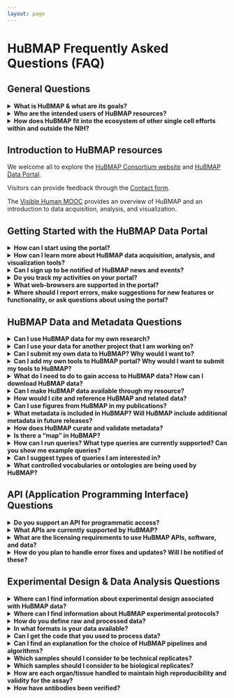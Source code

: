 ```yaml
---
layout: page
---
```

# HuBMAP Frequently Asked Questions (FAQ)

## General Questions

<details>
<summary><b>What is HuBMAP & what are its goals?</b></summary>

HuBMAP is the Human BioMolecular Atlas Program.
The vision for HuBMAP is to catalyze the development of a framework for mapping of the human body at single-cell resolution to transform our understanding of normal tissue organization and function. This will be achieved by:

<ul>
    <li>Accelerating the development of the next generation of tools and techniques for constructing high resolution spatial tissue maps that quantify multiple types of biomolecules either sequentially or simultaneously.</li>
    <li>Generating foundational 3D human tissue maps using validated high-content, high-throughput imaging and omics assays.</li>
    <li>Establishing an open data platform that will develop novel approaches to integrating, visualizing, and modelling imaging and omics data to build multi-dimensional tissue maps, and making data rapidly findable, accessible, interoperable, and reusable by the global research community.</li>
    <li>Coordinating and collaborating with other funding agencies, programs, and the biomedical research community to build the framework and tools for mapping the human body at single-cell resolution.</li>
    <li>Supporting pilot projects that demonstrate the value of the resources developed by the program to study normal individual variations and tissue changes across the lifespan and the health-disease continuum.</li>
</ul>

Better insights into the principles governing the tissue organization-function relationship will:
<ul>
   <li>Potentially lead to better understanding of the significance of normal inter-individual variability and changes across the lifespan.</li>
   <li>Inform about the emergence of disease at the biomolecular level before the appearance of clinical symptoms.</li>
</ul>

Despite vastly improved imaging and omics technologies and many important foundational discoveries, our understanding of how tissues are organized is still restricted by main challenges: 

<ol>
   <li>Integrating high content, high resolution spatial and omics information to comprehensively profile biomolecular distribution and morphology of tissues in a high throughput manner.</li>
   <li>Arranging this information into 3D tissue maps amenable to modelling.</li>
</ol>

Generating foundational 3D human tissue maps is one of the core goals of HuBMAP. HuBMAP projects will generate _high resolution, high content, high-throughput_ biomolecular 3D tissue maps of non-diseased human organs and organ systems. 

<ul>
    <li>For HuBMAP, a <em>high-resolution</em> assay is one that can reliably and reproducibly assign detected biomolecules to individual cells or extracellular compartments of a tissue.</li>
    <li>A <em>high content</em> approach is one that maximizes identification of tissue features through a combination of biomolecular depth, spatial resolution and multiplexing of complementary, multi-parameter assays.</li>
    <li>A <em>high throughput</em> pipeline is one that maximizes the bandwidth of data production to result in any or all of the following:</li>
</ul>
    <ol>
       <li>Accelerated speed of analysis, so that hundreds or thousands of samples can be analyzed simultaneously.</li>
       <li>Greater depth of analysis, so that hundreds or thousands of molecules can be analyzed in a single sample.</li>
       <li>Enhanced capacity for volume, so that a given set of molecules can be analyzed in all the cells within a larger tissue sample.</li>
    </ol>

Using a multi-dimensional approach, including imaging, sequencing, and mass spectrometry assays, HuBMAP provides robust molecular characterization of human cells in their natural tissue context. HuBMAP also generates and shares a number of other resources to support the use of these maps, including details of experimental protocols used, validation of affinity probes, biospecimen metadata, conventions used for annotation, as well as computational tools.

<p><a href="https://commonfund.nih.gov/hubmap">HuBMAP</a>, which made its first external awards in Fall 2018, is funded through the NIH Common Fund as a short-term (8 years), goal-driven strategic investment, with deliverables intended to catalyze research across multiple biomedical research disciplines. The <a href="https://commonfund.nih.gov/about">NIH Common Fund</a> supports cross-cutting programs that are expected to have exceptionally high impact. <a href="https://commonfund.nih.gov/programs">All Common Fund</a> initiatives invite investigators to develop bold, innovative, and often risky approaches to address problems that may seem intractable in isolation or to seize new opportunities that offer the potential for rapid progress.</p>

<p>For a more in depth understanding, read the <a href="https://www.nature.com/articles/s41586-019-1629-x">HuBMAP marker paper</a>, see the course on HuBMAP data acquisition, analysis, and visualization, the <a href="https://expand.iu.edu/browse/sice/cns/courses/hubmap-visible-human-mooc">Visible Human MOOC</a>, or see this video: <a href="https://www.youtube.com/watch?v=yCh4XnD7rEE">HuBMAP Overview</a>. Stay in touch by subscribing to our <a href="https://hubmapconsortium.org/hubmap-mailing-list">mailing list</a> and <a href="https://www.youtube.com/channel/UCbSvPJ9dXASL14KoDeutMFg">YouTube channel</a>.</p>
    
</details>

<details><summary><b>Who are the intended users of HuBMAP resources?</b></summary>

HuBMAP's rich datasets and associated resources are intended for broad use by the research community, including:
<ul>
    <li>Computational researchers exploring organizing principles of human tissues, new structural-functional relationships, and biomolecular networks </li>
    <li>Biologists exploring hypotheses using publicly available HuBMAP datasets prior to or in parallel with work in their own labs</li>
    <li>Experimentalists interested in using the same protocols or computational tools in their labs </li>
    <li>Educators developing new teaching materials</li>
    <li>Technology developers interested in developing new assays with enhanced performance </li>
</ul>
</details>

<details><summary><b>How does HuBMAP fit into the ecosystem of other single cell efforts within and outside the NIH?</b> </summary>

HuBMAP is part of a rich ecosystem of established and emerging atlasing programs supported by NIH and globally by other funding organizations, many of which are focused on specific organs or diseases. 
<ul>
    <li>HuBMAP connects with these programs to ensure data interoperability, avoid duplication of work, and leverage and synergize gained knowledge.</li>
    <li>The consortium has organized a number of events to bring together these communities to discuss topics of shared interest (e.g. <a href="https://hubmapconsortium.org/nihhca2020/">CCF meeting, NIH-HCA meeting</a>) and is committed to improving coordination and collaboration among different programs.</li>
    <li>In addition, many HuBMAP PIs actively participate in these efforts, helping with cross-pollination and advancing our global understanding. </li>
</ul>

HuBMAP, as its name implies, was specifically initiated to resolve the challenge of building integrated, comprehensive, high-resolution spatial maps of human tissues and organs. HuBMAP provides leadership in the ecosystem around:
<ul>
    <li>Techniques for integrating disparate, multi-dimensional and multi-scale datasets</li>
    <li>The development of a Common Coordinate Framework (CCF) for integrating data across many individuals</li>
    <li>The development and validation of these assays</li>
</ul>

To further increase interoperability, HuBMAP has adopted a number of standards and processes developed by other consortia, and is working and actively involved in knowledge exchange. The consortium sees itself as an integral part of the ecosystem, sharing its strengths and actively contributing to the community.

</details>

## Introduction to HuBMAP resources

We welcome all to explore the <a href="https://hubmapconsortium.org/">HuBMAP Consortium website</a> and <a href="https://portal.hubmapconsortium.org/">HuBMAP Data Portal</a>. 

Visitors can provide feedback through the <a href="https://hubmapconsortium.org/contact-form/">Contact form</a>.

The <a href="https://expand.iu.edu/browse/sice/cns/courses/hubmap-visible-human-mooc">Visible Human MOOC</a> provides an overview of HuBMAP and an introduction to data acquisition, analysis, and visualization.

## Getting Started with the HuBMAP Data Portal

<details><summary><b>How can I start using the portal?</b> </summary>

<p>Here's a link to the <a href="https://portal.hubmapconsortium.org/">HuBMAP Data Portal</a>. HuBMAP Data Portal (and related) documentation can be found on the <a href="https://software.docs.hubmapconsortium.org/technical">HuBMAP Documentation</a> page and also the <a href="https://software.docs.hubmapconsortium.org/faq">HuBMAP FAQ</a> - <em>this</em> page.</p>
 
</details>

<details><summary><b>How can I learn more about HuBMAP data acquisition, analysis, and visualization tools?</b> </summary>

<p>The <a href="https://expand.iu.edu/browse/sice/cns/courses/hubmap-visible-human-mooc">Visible Human MOOC</a> provides an overview of HuBMAP and introduction to data acquisition, analysis, and visualization. </p>

</details>

<details><summary><b>Can I sign up to be notified of HuBMAP news and events?</b> </summary>

<p>Yes, you can <a href="https://hubmapconsortium.org/hubmap-mailing-list/">sign up for our mailing list</a> to keep informed on everything that is happening in HuBMAP.</p>

</details>

<details><summary><b>Do you track my activities on your portal?</b> </summary>

<p>Yes, interactions with the site are recorded in server logs and on Google Analytics and are mapped to your IP address. 
<br />In that regard the HuBMAP portal is no different from the rest of the internet.</p>

</details>

<details><summary><b>What web-browsers are supported in the portal?</b> </summary>

<p>All modern, mainstream browsers are supported (i.e. Chrome, Edge, Firefox, Safari, etc.).</p>

</details>

<details><summary><b>Where should I report errors, make suggestions for new features or functionality, or ask questions about using the portal?</b> </summary>

<p>The HuBMAP Consortium welcomes your comments, feedback, and help in identifing errors on the HuBMAP Data Portal. </p>
<ul>
    <li>You can provide error reports, make suggestions, or ask questions through our <a href="https://hubmapconsortium.org/contact-form/">contact-form</a>.</li>
    <li>For help with specific issues related to the portal, please contact the <a href="mailto:help@hubmapconsortium.org">HuBMAP Helpdesk</a> and submit a support ticket.</li>
</ul>

</details>

## HuBMAP Data and Metadata Questions

<details><summary><b>Can I use HuBMAP data for my own research?</b> </summary>

<ul>
    <li>Yes, follow the guidelines outlined in the <a href="https://hubmapconsortium.org/policies/external-data-sharing-policy/">HuBMAP External Data Sharing Policy</a>. </li>
    <li>Access to NIH HuBMAP data is guided by the <a href="https://sharing.nih.gov/faqs#/genomic-data-sharing-policy.htm">NIH Genomic Data Sharing policy</a>.</li>
</ul>

If you use NIH HuBMAP data in publications or presentations we request that you include an acknowledgement of the HuBMAP Program.
<ul>
    <li>This acknowledgement helps justify and sustain funding needed to continue providing open access to a growing set of data and tools.</li>
    <li>Suggested language for such an acknowledgment is: “The results (published or shown) here are in whole or part based upon data generated by the <a href="https://hubmapconsortium.org">HuBMAP Program</a>."</li>
    <li>When referencing a specific HuBMAP data set, include the following information: </li>
        <ul>
            <li>Creator(s) (Year published). Data set name. HuBMAP Consortium. DOI or HuBMAP ID (with link) For example...</li>
            <li>Smith, J., Jones S., et al. (2024). Auto-fluorescence Microscopy Left Kidney. HuBMAP Consortium. <b><font color="#2952a3">doi10.99999/HBM999.XYZQ.111</font></b></li>
        </ul>
 </ul>
        
</details>

<details><summary><b>Can I use your data for another project that I am working on?</b></summary>

<p>Yes! The Consortium provides raw and processed data (at multiple levels) for the community to access through the <a href="https://portal.hubmapconsortium.org/">HuBMAP Data Portal</a>. </p>

<p>HuBMAP products are broadly available to the research community to establish the foundations for a human body map that other programs and the international community can build upon, including methods, tools, reagents, biospecimens, datasets, and software. </p>

<p>To acknowledge HuBMAP in your findings, the Consortium suggests language of the form: </p>
<ul>
    <li>“The results (published or shown) here are in whole or part based upon data generated by the <a href="https://hubmapconsortium.org">HuBMAP Program</a>."</li>
    <li>When referencing a specific HuBMAP data set, include the following information: </li>
        <ul>
            <li>Creator(s) (Year published). Data set name. HuBMAP Consortium. DOI or HuBMAP ID (with link) For example...</li>
            <li>Smith, J., Jones S., et al. (2024). Auto-fluorescence Microscopy Left Kidney. HuBMAP Consortium. <b><font color="#2952a3">doi10.99999/HBM999.XYZQ.111</font></b></li>
        </ul>    
 </ul> 

</details>

<details><summary><b>Can I submit my own data to HuBMAP? Why would I want to?</b></summary>

<ul>
    <li>Yes, HuBMAP allows investigators to submit their own data via the <a href="https://portal.hubmapconsortium.org/">HuBMAP Data Portal</a>.</li>
    <li>Why share? Having your own data on HuBMAP will ...</li>
    <ul>
       <li>Allow other researchers access to your results. In this way, others may extend and interact with your scientific work.</li>
       <li>Provide additional resources for creating cellular and molecular level anatomical maps of the healthy human.</li>
    </ul>
</ul>
The HuBMAP consortium encourages the scientific community to provide feedback about HuBMAP dataset metadata. This feedback helps improve the quality and usability of community data submissions.

</details>

<details><summary><b>Can I add my own tools to HuBMAP portal? Why would I want to submit my tools to HuBMAP?</b></summary>

<ul>
    <li>Yes, HuBMAP seeks to host relevant tools and welcomes community input to help with feature prioritization and development for the HuBMAP Portal.</li>
    <li>Adding your Tools to the HuBMAP Portal will help you get others to use your tools and provide feedback to improve the scientific impact of your work.</li>
    <li>One of the first tools released was <a href="https://azimuth.hubmapconsortium.org/">Azimuth</a>, an app for reference-based single-cell analysis, that lets users annotate cell-types in their own data based on HuBMAP approaches. </li>
</ul>
</details>

<details><summary><b>What do I need to do to gain access to HuBMAP data? How can I download HuBMAP data?</b> </summary>

Access to data on <a href="https://portal.hubmapconsortium.org/">HuBMAP's Data Portal</a> is open to all interested viewers, without additional barriers (account creation, login, etc.).

<p><b>How can I download HuBMAP data?</b> </p>
<p>To download HuBMAP data from the Data Portal you will need to register as a member of HuBMAP. Note that downloads of specific datasets (e.g., raw genetic data) require NIH approval. Contact the <a href="mailto:help@hubmapconsortium.org">HuBMAP Helpdesk</a> for assitance with accessing this type of data.</p>

<p><b>How can I register as a member of HuBMAP?</b></p> 
    1. Go to the <a href="https://hubmapconsortium.org/">HuBMAP Consortium website</a> <br>
    2. Under <em>Member Services</em> select <b>Member Register</b> <br>
    3. Complete the registration form (you will need a valid <em>institutional</em> or eRA Commons ID)
    <p></p>
    
</details>

<details><summary><b>Can I make HuBMAP data available through my resource?</b> </summary>

<ul>
   <li>You may use HuBMAP data for any purposes permitted by the <a href="https://hubmapconsortium.org/policies/external-data-sharing-policy/">Data Sharing Policy</a>.</li>
   <li>The <a href="https://hubmapconsortium.github.io/ccf/pages/ccf-3d-reference-library.html">CCF 3D Reference Object Library</a> provides anatomically correct reference organs. The organs are developed by a specialist in 3D medical illustration and approved by organ experts.</li> 
   <li>As of December 2023, the 6th HRA release included 30 organ objects that can be freely used in teaching, research, or commercial applications.</li>
</ul>

</details>

<details><summary><b>How would I cite and reference HuBMAP and related data?</b> </summary>

<p>To acknowledge HuBMAP data in publications or presentations, we suggest:</p> 
<ul>
    <li>“The results (published or shown) here are in whole or part based upon data generated by the <a href="https://hubmapconsortium.org">HuBMAP Program</a>."</li>
    <li>When referencing a specific HuBMAP data set, include the following information: </li>
        <ul>
            <li>Creator(s) (Year published). Data set name. HuBMAP Consortium. DOI or HuBMAP ID (with link) For example...</li>
            <li>Smith, J., Jones S., et al. (2024). Auto-fluorescence Microscopy Left Kidney. HuBMAP Consortium. <b><font color="#2952a3">doi10.99999/HBM999.XYZQ.111</font></b></li>
        </ul>
 </ul>
  
<p>The HuBMAP marker paper should be cited as:</p>
<ul>
    <li>Snyder, M.P., Lin, S., Posgai, A. et al. The human body at cellular resolution: <a href="https://doi.org/10.1038/s41586-019-1629-x">the NIH Human Biomolecular Atlas Program. Nature 574, 187–192 (2019)</a>.</li>
</ul>

<p>The Visible Human reference organs are freely available via the CCF 3D Reference Object Library. Please cite as:</p>
<ul>
    <li>Browne K, Cross LE, Herr, II BW, Record EG, Quardokus EM, Bueckle A, Börner K. 2020. <a href="https://hubmapconsortium.github.io/ccf/pages/ccf-3d-reference-library.html">HuBMAP CCF 3D Reference Object Library</a></li>
</ul>

</details>

<details><summary><b>Can I use figures from HuBMAP in my publications?</b> </summary>

<p>Yes, as long as you cite the source of the figure. See the preceeding question for more details.</p>

</details>

<details><summary><b>What metadata is included in HuBMAP? Will HuBMAP include additional metadata in future releases?</b></summary>

<ul>
   <li>HuBMAP accepts donor, sample (block, section, or suspension), and assay metadata.</li>
   <li>See this HuBMAP <a href="https://software.docs.hubmapconsortium.org/metadata">metadata resource</a> for more information.</li>
   <li>In future releases, metadata will be linked to various ontologies to make integration more efficient.</li>
</ul>

</details>

<details><summary><b>How does HuBMAP curate and validate metadata?</b> </summary>

HuBMAP data submitters can access lists of metadata schemas (and related information) and download metadata templates from HuBMAP’s <a href="https://hubmapconsortium.github.io/ingest-validation-tools/">Data Upload Guidelines</a> page. Data submitters can validate their own metadata using a Validator tool.
<ul>
    <li> Click on any assay or sample type on the lists to jump to a page for that type. </li> 
    <li> Select the <b>Excel template</b> on that page.</li>
    <li> Download and complete the Excel template. </li>
    <li> Validate your metadata spreadsheet (template) using the <a href="https://metadatavalidator.metadatacenter.org/"> Metadata Spreadsheet Validator</a>.</li> 
    <ul>
       <li> The Validator tool compares entries in your metadata template against specifications stored in the CEDAR repository.</li>
       <li> It categorizes any errors found and provides hints on how to fix those errors. </li>
       <li> If errors are detected, use the Validator tools to correct any errors. </li>
       <li> When no errors are found, you may safely upload your spreadsheet.</li>
       <li> Once all errors are corrected, download the <em>corrected</em> metadata spreadsheet (TSV format). </li>
       <li> Send validated (organ or sample) metadata TSV files to the <a href="mailto:help@hubmapconsortium.org">HuBMAP Helpdesk</a> </li>
       <li> A Data Curator at the HuBMAP Helpdesk will manually validate and upload the files.</li>
    </ul>
    <li>Access <a href="https://metadatacenter.github.io/spreadsheet-validator-docs/">Help documentation</a> for the Validator. </li>
    <li> TMCs are required to validate their metadata BEFORE uploading it to the HuBMAP Helpdesk.</li>
</ul>

</details>

<details><summary><b>Is there a “map” in HuBMAP?</b> </summary>

The <a href="https://humanatlas.io">Human Reference Atlas (HRA)</a> is a comprehensive, high-resolution, three-dimensional atlas of all the cells in a healthy human body. 
<ul>
    <li>The HRA provides standard terminologies and data structures for describing: </li>
    <ul>
        <li>specimens</li>
        <li>biological structures</li>
        <li>spatial positions</li>
    </ul>
</ul>
All linked to existing ontologies. Watch a short <a href="https://www.youtube.com/watch?v=DDmP_7vDy-o">video introduction</a> to the HRA.

<ul>
    <li>Tools in the HRA include:</li>
    <ul>
       <li>Anatomical Structures, Cell Types and Biomarkers <a href="https://humanatlas.io/asctb-reporter">(ASCT+B) Reporter</a></li>
       <li><a href="https://humanatlas.io/cell-population-graphs">Cell Population Graphs</a></li>
       <li><a href="https://humanatlas.io/registration-user-interface">Registration User Interface (RUI)</a>: Register and annotate organs</li>
       <li><a href="https://humanatlas.io/exploration-user-interface">Exploration User Interface (EUI)</a>: Interact with registered organs</li>
       <li><a href="https://humanatlas.io/organ-gallery-in-vr">VR Organ Gallery</a>: Immersive experience for exploring organs</li>
       <li><a href="https://humanatlas.io/millitome">Millitome</a>: 3D-printed tool for organ sectioning</li>
       <li><a href="https://humanatlas.io/api">APIs</a> for querying and interacting with the HRA</li>
   </ul>
</ul>
</details>

<details><summary><b>How can I run queries? What type queries are currently supported? Can you show me example queries?</b> </summary>

You can query and interact with HuBMAP (and other) data registered in the Human Reference Atlas (HRA) using APIs. 
<ul>
   <li><a href="https://humanatlas.io/api">Learn more about HuBMAP HRA APIs</a></li>
</ul>
</details>

<details><summary><b>Can I suggest types of queries I am interested in?</b> </summary>

<p>Contact the <a href="mailto:infoccf@indiana.edu">HRA Team</a> with feedback or suggestions regarding APIs and queries for HuBMAP HRA data.</p>

</details>

<details><summary><b>What controlled vocabularies or ontologies are being used by HuBMAP?</b> </summary>

Each donor metadata item uses <a href="https://www.nlm.nih.gov/research/umls/index.html">Unified Medical Language System (UMLS)</a> Concept Unique Identifiers (CUIs) and related <a href="https://www.nlm.nih.gov/healthit/snomedct/us_edition.html">SNOMEDCT_US</a> codes. 
<ul>
   <li>This list will be expanded as clinical data transactions, not just metadata, are added for donors for which data is available.</li>
   <li>Similarly, other metadata will be encoded with applicable ontologies.</li>
   <li>The HuBMAP Knowledge Graph underpins all ontologies used in HuBMAP but is not yet deployed.</li>
   <li>The current CCF ontology uses Uberon, Kidney Tissue Atlas Ontology (KTAO) and Cell Ontology (CL), <a href="https://arxiv.org/abs/2007.14474">see details</a></li>
</ul>
   
</details>

## API (Application Programming Interface) Questions

<details><summary><b>Do you support an API for programmatic access?</b> </summary>

The HuBMAP portal is built using an extensible API structure that supports all component interactions. 
<ul>
    <li>APIs are being registered in <a href="https://smart-api.info/registry?q=hubmap">SmartAPI</a>.</li>
    <li>For external access to APIs, please submit a request to the <a href="mailto:help@hubmapconsortium.org">HuBMAP Helpdesk</a>.</li>
</ul>
</details>

<details><summary><b>What APIs are currently supported by HuBMAP?</b></summary>

The following APIs are currently supported by HuBMAP:

<ul>
    <li><b>Ingest API</b> supports writing data and metadata to HuBMAP. TMCs use it to contribute data and the HIVE uses it to deposit data derived via pipelines.</li>
    <li><b>UUID API</b> supports all donor and tissue sample registration, submission of data, and collection of provenance information via the Ingest UI.</li>
    <li><b>Search & Index API</b> supports searching and reindexing of HuBMAP metadata and data.</li>
    <li><b>Ontology API</b> accesses an instance of a UBKG, a neo4j knowledge graph that links information from a variety of biomedical vocabulary systems.</li>
    <li><b>Entity API</b> returns information about HuBMAP data entities.</li>
</ul>

<h4>Human Reference Atlas (HRA) APIs</h4>

The HuBMAP-produced <a href="https://humanatlas.io/">HRA</a> provides a comprehensive, high-resolution, three-dimensional atlas of cells in the healthy human body. The HRA provides standard terminologies and data structures for describing specimens, biological structures, and spatial positions linked to existing ontologies. In addition to user interfaces, you can also query the HRA via APIs.

<ul>
    <li><b>CCF API</b> returns reference information about the HRA and related experimental data registered with the HRA.</li>
    <li><b>HRA via SPARQL:</b> The HRA is published as an RDF knowledge graph and may be queried using a multitude of available libraries. It is published at biomedical ontology websites including OLS and BioPortal.</li>
</ul>

For more information about HuBMAP and HRA APIs see this <a href="https://software.docs.hubmapconsortium.org/apis">HuBMAP APIs documentation</a>.
<p> </p>
    
</details>

<details><summary><b>What are the licensing requirements to use HuBMAP APIs, software, and data?</b> </summary>

<ul>
   <li>The HuBMAP APIs, SmartAPI, and CCF 3D Reference Object Library (data) are released under <a href="https://creativecommons.org/licenses/by/4.0/">Creative Commons Attribution 4.0 International (CC BY 4.0)</a>.</li>
   <li>Most of HuBMAP's software is licensed under the <a href="https://en.wikipedia.org/wiki/MIT_License">MIT License</a> or <a href="https://www.gnu.org/licenses/gpl-3.0.en.html">GPL v3 License</a>.</li>
   <li>Most of HuBMAP's source code can be found in <a href="https://github.com/hubmapconsortium/">GitHub</a>.</li>
   <li>A few source code repositories use different open source licensing. You can verify this by viewing the LICENSE file in the respective repository.
   </li>
</ul>

</details>

<details><summary><b>How do you plan to handle error fixes and updates? Will I be notified of these? </b></summary>

<ul>
   <li>You can submit a bug or request a new Data Portal feature through <a href="https://hubmapconsortium.org/contact-form/">this form</a>.</li>
   <li>For help with specific issues related to the portal, please contact the <a href="mailto:help@hubmapconsortium.org">HuBMAP Helpdesk</a> and submit a support ticket.</li>
   <li>Be sure you are up-to-date on all HuBMAP news, <a href="https://hubmapconsortium.org/hubmap-mailing-list">sign up for our mailing list</a>.</li>
</ul>

</details>

## Experimental Design & Data Analysis Questions

<details><summary><b>Where can I find information about experimental design associated with HuBMAP data? </b></summary>

An overview of the Information on the experimental design and choice of modalities can be found within this reference:
<ul>
   <li>Snyder, M.P., Lin, S., Posgai, A. et al. The human body at cellular resolution: the NIH Human Biomolecular Atlas Program. Nature 574, 187–192 (2019). https://doi.org/10.1038/s41586-019-1629-x (<a href="http://www.ncbi.nlm.nih.gov/pmc/articles/pmc6800388/">PMC6800388</a>)</li>
</ul>

Additional information on experimental design for each modality featured in the portal can be obtained on protocols.io as listed below. 

Further questions can be directed to the dataset contacts detailed within the portal.

Overview protocols:

<h4>University of Florida:</h4>
<ul>
    <li><a href="https://www.protocols.io/view/hubmap-tmc-florida-zurich-codex-modality-overview-be9pjh5n">CODEX</a></li>
    <li><a href="https://www.protocols.io/view/hubmap-uf-tmc-10x-genomics-scrnaseq-modality-overv-be79jhr6">10x</a></li>
    <li><a href="https://www.protocols.io/view/imaging-mass-cytometry-modality-overview-bgatjsen">Imaging Mass Cytometry</a></li>
</ul>

<h4>Vanderbilt University:</h4>
<ul>
   <li><a href="https://www.protocols.io/view/vu-biomolecular-multimodal-imaging-center-biomic-k-bfskjncw">Overview</a></li>
</ul>

<h4>UCSD:</h4>
<ul>
   <li><a href="https://www.protocols.io/view/human-kidney-urinary-tract-and-lung-cell-type-mapp-6qpvro1d2vmk/v2">Urinary tract and lung</a></li>
</ul>

</details>

<details><summary><b>Where can I find information about HuBMAP experimental protocols?</b> </summary>

<p>All published protocols that are used in HuBMAP are available on <a href="https://www.protocols.io/groups/human-biomolecular-atlas-program-hubmap-method-development">protocols.io</a></p>

</details>

<details><summary><b>How do you define raw and processed data? </b></summary>

<ul>
    <li>We define <em>raw</em> data as the data that comes directly off of the instrument (e.g. mass spectrometer, microscopy, etc.)</li> 
    <li><em>Processed</em> data has been transformed in some manner (e.g. normalization, background subtracted, aligned, etc.).</li> 
        <ul>
            <li>The level of processing is defined by the data state as detailed below.</li> 
            <li>Data states are dependent upon the modality.</li> 
            <li>In general, data state 0 (raw data) and state 1 (processed data) are available on the portal for downloading.</li>
        </ul>
</ul>

Microscopy:

<table>
  <tr>
    <th>Data State</th>
    <th>Description</th>
    <th>Example File Type</th>
  </tr>
  <tr>
    <td>0</td>
    <td>Raw image data: This is the data that comes directly off the instrument without preprocessing. (may not always be included).</td>
    <td>CZI, TIFF</td>
  </tr>
  <tr>
    <td>1</td>
    <td>Processed data: Can include stitching, thresholding, background subtraction, z-stack alignment, deconvolution</td>
    <td>CZI, TIFF, OME-TIFF</td>
  </tr>
  <tr>
    <td>2</td>
    <td>Segmentation: Computationally predicted cell (nucleus, cytoplasm) and/or structural boundaries (tubules, ventricles, etc.)</td>
    <td>CSV, TIFF</td>
  </tr>
  <tr>
    <td>3</td>
    <td>Annotation (Cells and Structures): Interpretation of microscopy image and/or segmentation in terms of biology (e.g. unhealthy vs healthy, cell-type, function, functional region).</td>
    <td>TIFF, PNG</td>
  </tr>
</table>


Mass Spectrometry:

<table>
  <tr>
    <th>Data State</th>
    <th>Description</th>
    <th>Example File Type</th>
  </tr>
  <tr>
    <td>0</td>
    <td>Raw image data: This is the data that comes directly off the mass spectrometer without preprocessing; sometimes referred to as raw spectral data.</td>
    <td>imzML</td>
  </tr>
  <tr>
    <td>1</td>
    <td>Processed imaging MS data: Can include peak alignment, intensity normalization, m/z recalibration.</td>
    <td>CSV, OME-TIFF</td>
  </tr>
</table>

Sequencing:

<table>
  <tr>
    <th>Data State</th>
    <th>Description</th>
    <th>Example File Type</th>
  </tr>
  <tr>
    <td>0</td>
    <td>Raw data: This is the raw sequence data (unprocessed) generated directly by the sequence instrument in files either with Phred quality scores (fastq).</td>
    <td>FASTQ</td>
  </tr>
  <tr>
    <td>1</td>
    <td>Aligned data: SAM files contain sequence data that has been aligned to a reference genome and includes chromosome coordinates. BAM files are compressed binary versions of SAM files. The reference genome used is hg38.</td>
    <td>SAM, BAM</td>
  </tr>
</table>


</details>

<details><summary><b>In what formats is your data available? </b></summary>

<ul>
    <li>Imaging based raw or processed data is available as <b>TIFF</b> or <b>OME.TIFF</b> formats</li>
    <li>Segmented imaging data is generated as <b>csv</b> and <b>TIFF</b> formats</li>
    <li>Annotated imaging data is <b>TIFF, PNG,</b> and <b>PDF</b></li> 
    <li>Raw sequence data is provided as <b>fastq</b> and metadata via <b>tsv</b></li>
    <li>Imaging mass spectrometry raw data is provided as a <b>.d</b> and processed data is <b>imzml</b>, or a <b>csv</b> and a series of <b>ome-tiffs</b>.</li>
</ul>

</details>

<details><summary><b>Can I get the code that you used to process data?</b> </summary>

<p>All available code can be found on the <a href="https://github.com/hubmapconsortium"> HuBMAP github page</a>.</p>

</details>

<details><summary><b>Can I find an explanation for the choice of HuBMAP pipelines and algorithms?</b></summary>

<ul>
    <li>See brief descriptions of the <a href="https://portal.hubmapconsortium.org/docs/pipelines">HuBMAP data analysis pipelines</a>.</li>
    <li>All code made available to users can be found on the <a href="https://github.com/hubmapconsortium"> HuBMAP github page</a>.</li>
</ul>

</details>

<details><summary><b>Which samples should I consider to be technical replicates?</b> </summary>

<ul>
    <li>Technical replicates are repeated measurements of the same existing sample.</li>
    <li>As even serial tissue sections represent distinct samples, we do not consider any images of tissues to be technical replicates.</li>
    <li>Technical replicates for sequencing assays would be any sequencing libraries generated from the same sample or aliquot of cells or nuclei.</li>
</ul>

</details>

<details><summary><b>Which samples should I consider to be biological replicates?</b> </summary>

<ul>
    <li>Biological replicates are datasets from samples that originate from the same organ and organ donor.</li>
    <li>As such, each dataset within the HuBMAP database that is provided for a given donor organ for a comparable anatomical region/structure would be a biological replicate.</li>
</ul>

</details>

<details><summary><b>How are each organ/tissue handled to maintain high reproducibility and validity for the assay? </b></summary>

<p>Protocols.io detailed processing with QA/QC 
<a href="https://www.protocols.io/workspaces/human-biomolecular-atlas-program-hubmap-method-development">HuBMAP Method Development Community timeline</a></p>

</details>

<details><summary><b>How have antibodies been verified? </b></summary>

Initially, all antibodies were validated by individual groups. With later data releases, complete antibody information, including antibody clone, vendor, RRID, conjugation information, etc. became available. Additional antibody validation standards were also implemented. For the development of our antibody validation levels, we followed the antibody verification guidelines established in the following manuscripts:

<a href="https://pubmed.ncbi.nlm.nih.gov/27595404/">A proposal for validation of antibodies</a>
<ul>
    <li>Uhlen M, Bandrowski A, Carr S, Edwards A, Ellenberg J, Lundberg E, Rimm DL, Rodriguez H, Hiltke T, Snyder M, Yamamoto T. Nat Methods. 2016 Oct;13(10):823-7. doi: 10.1038/nmeth.3995. Epub 2016 Sep 5.PMID: 27595404</li>
</ul>

<a href="https://pubmed.ncbi.nlm.nih.gov/32748696/">The Antibody Society’s antibody validation webinar series</a>
<ul>
    <li>Voskuil, J., Bandrowski, A., Begley, C. G., Bradbury, A., Chalmers, A. D., Gomes, A. V., Hardcastle, T., Lund-Johansen, F., Plückthun, A., Roncador, G., Solache, A., Taussig, M. J., Trimmer, J. S., Williams, C., & Goodman, S. L. MAbs. 2020;12(1):1794421. doi:10.1080/19420862.2020.1794421. PMID: 32748696</li>
</ul>

</details>
